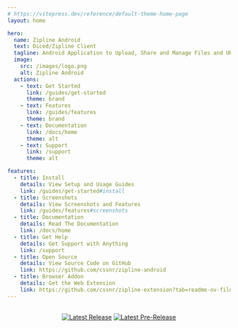 ```yaml
---
# https://vitepress.dev/reference/default-theme-home-page
layout: home

hero:
  name: Zipline Android
  text: Diced/Zipline Client
  tagline: Android Application to Upload, Share and Manage Files and URLs for a Diced/Zipline v4 ShareX Server.
  image:
    src: /images/logo.png
    alt: Zipline Android
  actions:
    - text: Get Started
      link: /guides/get-started
      theme: brand
    - text: Features
      link: /guides/features
      theme: brand
    - text: Documentation
      link: /docs/home
      theme: alt
    - text: Support
      link: /support
      theme: alt

features:
  - title: Install
    details: View Setup and Usage Guides
    link: /guides/get-started#install
  - title: Screenshots
    details: View Screenshots and Features
    link: /guides/features#screenshots
  - title: Documentation
    details: Read The Documentation
    link: /docs/home
  - title: Get Help
    details: Get Support with Anything
    link: /support
  - title: Open Source
    details: View Source Code on GitHub
    link: https://github.com/cssnr/zipline-android
  - title: Browser Addon
    details: Get the Web Extension
    link: https://github.com/cssnr/zipline-extension?tab=readme-ov-file#install
---
```


<GetOnBadges
:animation="['animate__zoomInLeft', 'animate__zoomInUp', 'animate__zoomInRight']"
:centered="true"
margin="30px 0 0 0"
/>

<div style="text-align: center; margin-top: 30px;">

[![Latest Release](https://img.shields.io/github/v/release/cssnr/zipline-android?style=for-the-badge&logo=android&color=34A853&label=Latest%20Release)](https://github.com/cssnr/zipline-android/releases/latest)
[![Latest Pre-Release](https://img.shields.io/github/v/release/cssnr/zipline-android?style=for-the-badge&logo=android&label=Pre-Release&include_prereleases)](https://github.com/cssnr/zipline-android/releases)

</div>
